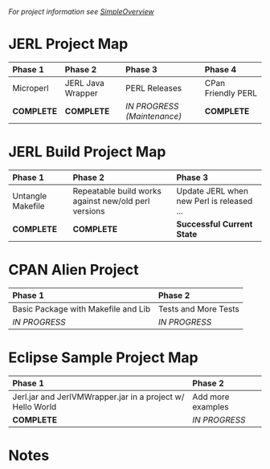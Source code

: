 _For project information see [SimpleOverview](SimpleOverview.md)_

# JERL Project Map #
| **Phase 1**   | **Phase 2**| **Phase 3** | **Phase 4** |
|:--------------|:-----------|:------------|:------------|
| Microperl | JERL Java Wrapper| PERL Releases    | CPan Friendly PERL |
| **COMPLETE** | **COMPLETE**  | _IN PROGRESS (Maintenance)_ |  **COMPLETE** |

# JERL Build Project Map #
| **Phase 1**            |  **Phase 2**   | **Phase 3** |
|:-----------------------|:---------------|:------------|
| Untangle Makefile  |  Repeatable build works against new/old perl versions | Update JERL when new Perl is released ...|
| **COMPLETE** | **COMPLETE** | **Successful Current State** |

# CPAN Alien Project #
| **Phase 1**   | **Phase 2**   |
|:--------------|:--------------|
| Basic Package with Makefile and Lib | Tests and More Tests |
| _IN PROGRESS_ | _IN PROGRESS_ |

# Eclipse Sample Project Map #
| **Phase 1**   | **Phase 2**   |
|:--------------|:--------------|
| Jerl.jar and JerlVMWrapper.jar in a project w/ Hello World| Add more examples |
| **COMPLETE** | _IN PROGRESS_ |


# Notes #
